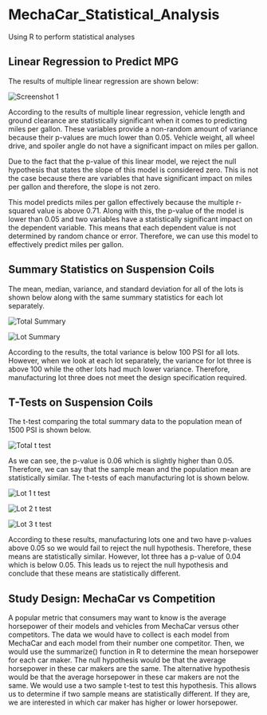 # MechaCar_Statistical_Analysis
Using R to perform statistical analyses

## Linear Regression to Predict MPG

The results of multiple linear regression are shown below:

![Screenshot 1](https://user-images.githubusercontent.com/81498850/127724599-274eb531-01a7-41ea-abd9-3c4593c24f08.png)

According to the results of multiple linear regression, vehicle length and ground clearance are statistically significant when it comes to predicting miles per gallon. These variables provide a non-random amount of variance because their p-values are much lower than 0.05. Vehicle weight, all wheel drive, and spoiler angle do not have a significant impact on miles per gallon. 

Due to the fact that the p-value of this linear model, we reject the null hypothesis that states the slope of this model is considered zero. This is not the case because there are variables that have significant impact on miles per gallon and therefore, the slope is not zero. 

This model predicts miles per gallon effectively because the multiple r-squared value is above 0.71. Along with this, the p-value of the model is lower than 0.05 and two variables have a statistically significant impact on the dependent variable. This means that each dependent value is not determined by random chance or error. Therefore, we can use this model to effectively predict miles per gallon.

## Summary Statistics on Suspension Coils

The mean, median, variance, and standard deviation for all of the lots is shown below along with the same summary statistics for each lot separately.

![Total Summary](https://user-images.githubusercontent.com/81498850/127725595-02412bae-26a7-461c-b686-6ebc9c136ee4.png)

![Lot Summary](https://user-images.githubusercontent.com/81498850/127725599-715af89d-8fb6-45dd-8e28-c99075258648.png)

According to the results, the total variance is below 100 PSI for all lots. However, when we look at each lot separately, the variance for lot three is above 100 while the other lots had much lower variance. Therefore, manufacturing lot three does not meet the design specification required.

## T-Tests on Suspension Coils

The t-test comparing the total summary data to the population mean of 1500 PSI is shown below. 

![Total t test](https://user-images.githubusercontent.com/81498850/127726937-25ee1033-73ea-4221-baf1-bd5d52b1c6af.png)

As we can see, the p-value is 0.06 which is slightly higher than 0.05. Therefore, we can say that the sample mean and the population mean are statistically similar. The t-tests of each manufacturing lot is shown below.

![Lot 1 t test](https://user-images.githubusercontent.com/81498850/127726949-d3feb2f5-18f9-4517-b39e-b91ab251667a.png)

![Lot 2 t test](https://user-images.githubusercontent.com/81498850/127726965-3e2cded3-3d70-4367-b0f7-de43d4b60c19.png)

![Lot 3 t test](https://user-images.githubusercontent.com/81498850/127726979-a4e6ec92-f30b-4885-be7f-f1f9cce89bdb.png)

According to these results, manufacturing lots one and two have p-values above 0.05 so we would fail to reject the null hypothesis. Therefore, these means are statistically similar. However, lot three has a p-value of 0.04 which is below 0.05. This leads us to reject the null hypothesis and conclude that these means are statistically different. 

## Study Design: MechaCar vs Competition

A popular metric that consumers may want to know is the average horsepower of their models and vehicles from MechaCar versus other competitors. The data we would have to collect is each model from MechaCar and each model from their number one competitor. Then, we would use the summarize() function in R to determine the mean horsepower for each car maker. The null hypothesis would be that the average horsepower in these car makers are the same. The alternative hypothesis would be that the average horsepower in these car makers are not the same. We would use a two sample t-test to test this hypothesis. This allows us to determine if two sample means are statistically different. If they are, we are interested in which car maker has higher or lower horsepower. 
